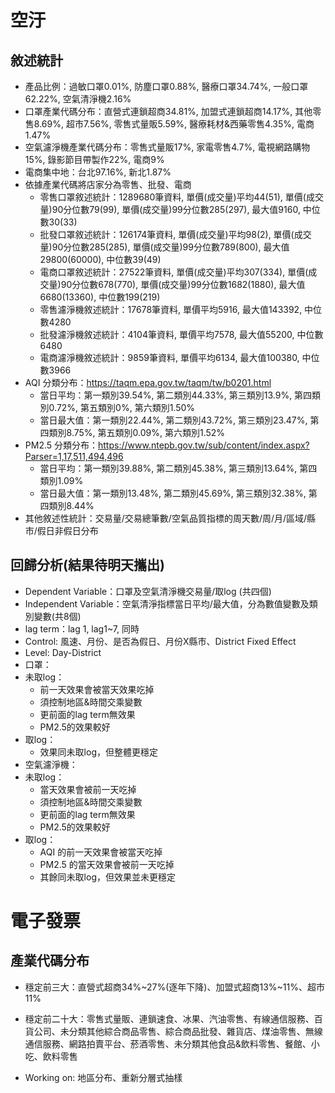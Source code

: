 # 空汙
## 敘述統計
* 產品比例：過敏口罩0.01%, 防塵口罩0.88%, 醫療口罩34.74%, 一般口罩62.22%, 空氣清淨機2.16%
* 口罩產業代碼分布：直營式連鎖超商34.81%, 加盟式連鎖超商14.17%, 其他零售8.69%, 超市7.56%, 零售式量販5.59%, 醫療耗材&西藥零售4.35%, 電商1.47%
* 空氣濾淨機產業代碼分布：零售式量販17%, 家電零售4.7%, 電視網路購物15%, 錄影節目帶製作22%, 電商9%
* 電商集中地：台北97.16%, 新北1.87%
* 依據產業代碼將店家分為零售、批發、電商
  - 零售口罩敘述統計：1289680筆資料, 單價(成交量)平均44(51), 單價(成交量)90分位數79(99), 單價(成交量)99分位數285(297), 最大值9160, 中位數30(33)
  - 批發口罩敘述統計：126174筆資料, 單價(成交量)平均98(2), 單價(成交量)90分位數285(285), 單價(成交量)99分位數789(800), 最大值29800(60000), 中位數39(49)
  - 電商口罩敘述統計：27522筆資料, 單價(成交量)平均307(334), 單價(成交量)90分位數678(770), 單價(成交量)99分位數1682(1880), 最大值6680(13360), 中位數199(219)
  - 零售濾淨機敘述統計：17678筆資料, 單價平均5916, 最大值143392, 中位數4280
  - 批發濾淨機敘述統計：4104筆資料, 單價平均7578, 最大值55200, 中位數6480
  - 電商濾淨機敘述統計：9859筆資料, 單價平均6134, 最大值100380, 中位數3966
* AQI 分類分布：https://taqm.epa.gov.tw/taqm/tw/b0201.html
  - 當日平均：第一類別39.54%, 第二類別44.33%, 第三類別13.9%, 第四類別0.72%, 第五類別0%, 第六類別1.50%
  - 當日最大值：第一類別22.44%, 第二類別43.72%, 第三類別23.47%, 第四類別8.75%, 第五類別0.09%, 第六類別1.52%
* PM2.5 分類分布：https://www.ntepb.gov.tw/sub/content/index.aspx?Parser=1,17,511,494,496
  - 當日平均：第一類別39.88%, 第二類別45.38%, 第三類別13.64%, 第四類別1.09%
  - 當日最大值：第一類別13.48%, 第二類別45.69%, 第三類別32.38%, 第四類別8.44%
* 其他敘述性統計：交易量/交易總筆數/空氣品質指標的周天數/周/月/區域/縣市/假日非假日分布

## 回歸分析(結果待明天攜出)
* Dependent Variable：口罩及空氣清淨機交易量/取log (共四個)
* Independent Variable：空氣清淨指標當日平均/最大值，分為數值變數及類別變數(共8個)
* lag term：lag 1, lag1~7, 同時
* Control: 風速、月份、是否為假日、月份X縣市、District Fixed Effect
* Level: Day-District
* 口罩：
* 未取log：
    - 前一天效果會被當天效果吃掉
    - 須控制地區&時間交乘變數
    - 更前面的lag term無效果
    - PM2.5的效果較好
* 取log：
    - 效果同未取log，但整體更穩定
* 空氣濾淨機：
* 未取log：
    - 當天效果會被前一天吃掉
    - 須控制地區&時間交乘變數
    - 更前面的lag term無效果
    - PM2.5的效果較好
* 取log：
    - AQI 的前一天效果會被當天吃掉
    - PM2.5 的當天效果會被前一天吃掉
    - 其餘同未取log，但效果並未更穩定

# 電子發票
## 產業代碼分布
* 穩定前三大：直營式超商34%~27%(逐年下降)、加盟式超商13%~11%、超市11%
* 穩定前二十大：零售式量販、連鎖速食、冰果、汽油零售、有線通信服務、百貨公司、未分類其他綜合商品零售、綜合商品批發、雜貨店、煤油零售、無線通信服務、網路拍賣平台、菸酒零售、未分類其他食品&飲料零售、餐館、小吃、飲料零售

* Working on: 地區分布、重新分層式抽樣


  

